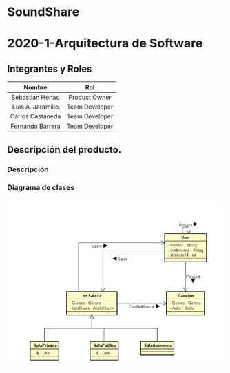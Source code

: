 # SoundShare

# 2020-1-Arquitectura de Software
## Integrantes y Roles

|     Nombre    |     Rol         |
|:--------------:|:-------------: |
|Sebastian Henao|Product Owner    |
|Luis A. Jaramillo|Team Developer |
|Carlos Castaneda|Team Developer  |
|Fernando Barrera|Team Developer  |

## Descripción del producto.

### Descripción 



### Diagrama de clases

![](img/Dclases.png)
